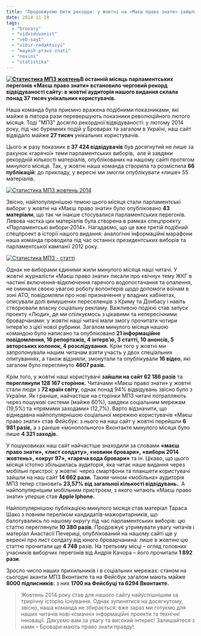 ```yaml
---
title: "Продовжуємо бити рекорди: у жовтні на «Маєш право знати» зайшло понад 37 тисяч унікальних читачів!"
date: 2014-11-10
tags: 
  - "brovary"
  - "vidviduvanist"
  - "veb-sayt"
  - "vibir-redaktsiyi"
  - "mayesh-pravo-znati"
  - "novini"
  - "statistika"
---
```


**[![Статистика МПЗ жовтень](https://mpz.brovary.org/wp-content/uploads/2014/11/Statistika-MPZ-zhovten.png)](https://mpz.brovary.org/wp-content/uploads/2014/11/Statistika-MPZ-zhovten.png)В останній місяць парламентських перегонів «Маєш право знати» встановило черговий рекорд відвідуваності сайту: в жовтні аудиторія нашого видання склала понад 37 тисяч унікальних користувачів.**

Наша команда була приємно вражена подібними показниками, які майже в півтора рази перевершують показники революційного лютого місяця. Тоді "МПЗ" досягло рекордної відвідуваності: у лютому 2014 року, під час буремних подій у Броварах та загалом в Україні, наш сайт відвідало майже **27 тисяч** унікальних користувачів.

Цього ж разу показник в **37 424 відвідувачів** був досягнутий не лише за рахунок «гарячої» теми парламентських виборів,  але й завдяки рекордній кількості матеріалів, опублікованих на нашому сайті протягом минулого місяця. Так, у жовтні наша команда створила та розмістила **66 публікацій**: до прикладу, у вересні ми змогли опублікувати «лише» 55 матеріалів.

[![Статистика МПЗ жовтень 2014](https://mpz.brovary.org/wp-content/uploads/2014/11/Statistika-MPZ-zhovten-2014.png)](https://mpz.brovary.org/wp-content/uploads/2014/11/Statistika-MPZ-zhovten-2014.png)

Звісно, найпопулярнішою темою цього місяця стали парламентські вибори: у жовтні на «Маєш право знати» було опубліковано **43 матеріали**, що так чи інакше стосувалися парламентських перегонів. Левова частка цих матеріалів була створена в рамках спецпроекту «Парламентські вибори-2014». Нагадаємо, що це вже третій подібний спецпроект в історії нашого видання: аналогічні інформаційні марафони наша команда проводила під час останніх президентських виборів та парламентської кампанії 2012 року.

[![Статистика МПЗ - статті](https://mpz.brovary.org/wp-content/uploads/2014/11/Statistika-MPZ-statti.png)](https://mpz.brovary.org/wp-content/uploads/2014/11/Statistika-MPZ-statti.png)

Однак не виборами єдиними жили минулого місяця наші читачі. У жовтні журналісти «Маєш право знати» писали про «вічну» тему ЖКГ в частині включення-відключення гарячого водопостачання та опалення, не оминали своєю увагою роботу волонтерів щодо допомоги воїнам в зоні АТО, повідомляли про нові призначення у владних кабінетах, описували долі вимушених переселенців з Криму та Донбасу і навіть створювали власну соціальну рекламу. Важливою подією став запуск проекту «Люди», де ми спілкуємось з цікавими та непересічними броварчанами: у жовтні наші читачі мали змогу прочитати чотири інтерв’ю з цієї нової рубрики. Загалом минулого місяця нашою командою було написано та опубліковано **21 інформаційне повідомлення, 16 репортажів, 4 інтерв’ю, 3 статті, 10 анонсів, 5 авторських колонок, 4 розслідування.** Крім того у жовтні ми запропонували нашим читачам взяти участь у двох спеціальних опитуваннях, а також відзняли, змонутали та опублікували **16 відео**, які загалом було переглянуто **4607 разів.**

Крім того, у жовтні наші користувачі **зайшли на сайт 62 186 разів** та **переглянули 128 167 сторінок.** Читачами «Маєш право знати» у жовтні стали люди з **72 країн світу**, однак понад 94% відвідувань звісно було з України. Як і раніше, найчастіше на сторінки МПЗ читачі потрапляють через пошукові системи (майже 60%), завдяки соціальним мережам (19,5%) та «прямими заходами» (12,7%). Варто відзначити, що віднедавна найпопулярнішою соціальної мережею користувачів «Маєш право знати» став Фейсбук: з нього на наш сайт у жовтні перейшли **6 981 разів,** а з раніше «монопольного» Вконтакте минулого місяця було лише **4 321 заходів.**

У пошуковиках наш сайт найчастіше знаходили за словами **«маєш право знати», «лист солдату», «новини бровари», «вибори 2014 жовтень», «округ 97», «гаряча вода бровари»** та ін. Цікаво, що цього місяця істотно збільшилась аудиторія, яка читає наше видання через мобільні пристрої: у жовтні  через смартфони та планшети користувачі зайшли на наш сайт **14 662 рази.** Таким чином «мобільна» аудиторія МПЗ тепер становить **23,57% від загальної кількості відвідувань.**  А найпопулярнішим мобільним пристроєм, з якого читають «Маєш право знати» уперше став **Apple Iphone.**

Найпопулярнішою публікацією минулого місяця став матеріал Тараса Шако з повним переліком кандидатів-мажоритарників, що балотувались по нашому округу під час парламентських виборів: цю статтю переглянули **10 380 разів**. Продовжує утримувати увагу читачів і матеріал Анастасії Печериці, опублікований на нашому сайті ще у вересні про лист солдату від юного броварчанина: лише в жовтню цю статтю прочитали ще **4 748** разів. На третьому місці – огляд головних учасників виборчих перегонів від Андрія Качора – його прочитали **1 892 рази**.

Зросло число наших прихильників і в соціальних мережах: станом на сьогодні аканти МПЗ Вконтакте та на Фейсбук загалом мають майже **8000 підписників:** з них **1700 на Фейсбуці та 6294 Вконтакте.**

> Жовтень 2014 року став для нашого сайту найуспішнішим за трирічну історію існування. Однак зупинятися на досягнутому, звісно, наша команда не збирається: вже зараз ми готуємо для наших читачів нові «смачні» інформаційні проекти та технічні інновації. Дякуємо вам за увагу та високий інтерес! Залишайтеся з нами – Бровари мають право знати правду!
